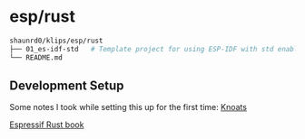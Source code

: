 # esp/rust

```bash
shaunrd0/klips/esp/rust
├── 01_es-idf-std   # Template project for using ESP-IDF with std enabled.
└── README.md
```

## Development Setup

Some notes I took while setting this up for the first time: [Knoats](https://knoats.com/books/esp32/page/rust)

[Espressif Rust book](https://docs.espressif.com/projects/rust/book/introduction.html)
